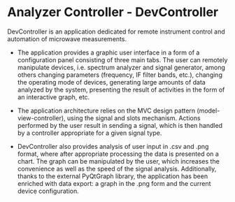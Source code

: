 # Analyzer Controller - DevController
DevController is an application dedicated for remote instrument control and automation of microwave measurements.

- The application provides a graphic user interface in a form of a configuration panel consisting of three main tabs. The user can remotely manipulate devices, i.e. spectrum analyzer and signal generator, among others changing parameters (frequency, IF filter bands, etc.), changing the operating mode of devices, generating large amounts of data analyzed by the system, presenting the result of activities in the form of an interactive graph, etc.

- The application architecture relies on the MVC design pattern (model-view-controller), using the signal and slots mechanism. Actions performed by the user result in sending a signal, which is then handled by a controller appropriate for a given signal type.

- DevController also provides analysis of user input in .csv and .png format, where after appropriate processing the data is presented on a chart. The graph can be manipulated by the user, which increases the convenience as well as the speed of the signal analysis. Additionally, thanks to the external PyQtGraph library, the application has been enriched with data export: a graph in the .png form and the current device configuration.
